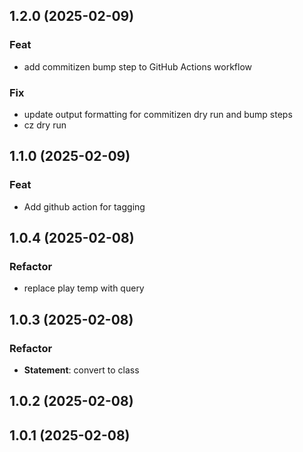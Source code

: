 ## 1.2.0 (2025-02-09)

### Feat

- add commitizen bump step to GitHub Actions workflow

### Fix

- update output formatting for commitizen dry run and bump steps
- cz dry run

## 1.1.0 (2025-02-09)

### Feat

- Add github action for tagging

## 1.0.4 (2025-02-08)

### Refactor

- replace play temp with query

## 1.0.3 (2025-02-08)

### Refactor

- **Statement**: convert to class

## 1.0.2 (2025-02-08)

## 1.0.1 (2025-02-08)
